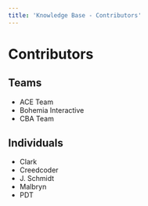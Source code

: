 ```yaml
---
title: 'Knowledge Base - Contributors'
---
```


# Contributors

## Teams
* ACE Team
* Bohemia Interactive
* CBA Team

## Individuals
* Clark
* Creedcoder
* J. Schmidt
* Malbryn
* PDT